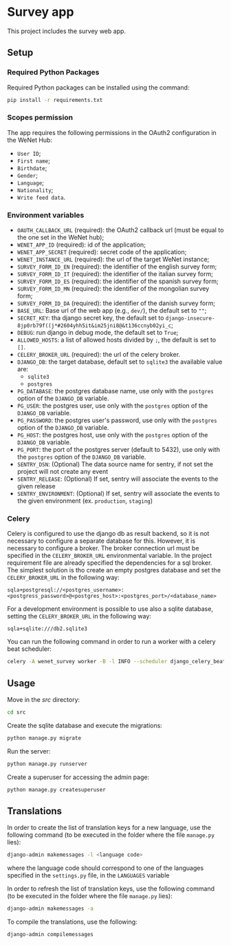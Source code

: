 # Survey app

This project includes the survey web app.


## Setup

### Required Python Packages

Required Python packages can be installed using the command:

```bash
pip install -r requirements.txt
```


### Scopes permission

The app requires the following permissions in the OAuth2 configuration in the WeNet Hub:

* `User ID`;
* `First name`;
* `Birthdate`;
* `Gender`;
* `Language`;
* `Nationality`;
* `Write feed data`.


### Environment variables

* `OAUTH_CALLBACK_URL` (required): the OAuth2 callback url (must be equal to the one set in the WeNet hub);
* `WENET_APP_ID` (required): id of the application;
* `WENET_APP_SECRET` (required): secret code of the application;
* `WENET_INSTANCE_URL` (required): the url of the target WeNet instance;
* `SURVEY_FORM_ID_EN` (required): the identifier of the english survey form;
* `SURVEY_FORM_ID_IT` (required): the identifier of the italian survey form;
* `SURVEY_FORM_ID_ES` (required): the identifier of the spanish survey form;
* `SURVEY_FORM_ID_MN` (required): the identifier of the mongolian survey form;
* `SURVEY_FORM_ID_DA` (required): the identifier of the danish survey form;
* `BASE_URL`: Base url of the web app (e.g., `dev/`), the default set to `""`;
* `SECRET_KEY`: tha django secret key, the default set to `django-insecure-8jp0rb79f((j*#2604yhh5it&im25jni8@&t136ccnyb02yi_c`;
* `DEBUG`: run django in debug mode, the default set to `True`;
* `ALLOWED_HOSTS`: a list of allowed hosts divided by `;`, the default is set to `[]`.
* `CELERY_BROKER_URL` (required): the url of the celery broker.
* `DJANGO_DB`: the target database, default set to `sqlite3` the available value are:
  * `sqlite3`
  * `postgres`
* `PG_DATABASE`: the postgres database name, use only with the `postgres` option of the `DJANGO_DB` variable.
* `PG_USER`: the postgres user, use only with the `postgres` option of the `DJANGO_DB` variable.
* `PG_PASSWORD`: the postgres user's password, use only with the `postgres` option of the `DJANGO_DB` variable.
* `PG_HOST`: the postgres host, use only with the `postgres` option of the `DJANGO_DB` variable.
* `PG_PORT`: the port of the postgres server (default to 5432), use only with the `postgres` option of the `DJANGO_DB` variable.
* `SENTRY_DSN`: (Optional) The data source name for sentry, if not set the project will not create any event 
* `SENTRY_RELEASE`: (Optional) If set, sentry will associate the events to the given release
* `SENTRY_ENVIRONMENT`: (Optional) If set, sentry will associate the events to the given environment (ex. `production`, `staging`)


### Celery

Celery is configured to use the django db as result backend, so it is not necessary to configure a separate database for this.
However, it is necessary to configure a broker. The broker connection url must be specified in the `CELERY_BROKER_URL` environmental variable. 
In the project requirement file are already specified the dependencies for a sql broker. The simplest solution is tho create an empty
postgres database and set the `CELERY_BROKER_URL` in the following way:

```
sqla+postgresql://<postgres_username>:<postgress_password>@<postgres_host>:<postgres_port>/<database_name>
```

For a development environment is possible to use also a sqlite database, setting the `CELERY_BROKER_URL` in the following way:
```
sqla+sqlite:///db2.sqlite3
```


You can run the following command in order to run a worker with a celery beat scheduler:

```bash
celery -A wenet_survey worker -B -l INFO --scheduler django_celery_beat.schedulers:DatabaseScheduler
```

[comment]: <> (You can run the following command as many times you want in order to run several workers:)

[comment]: <> (```bash)

[comment]: <> (celery -A wenet_survey worker -l INFO)

[comment]: <> (```)

[comment]: <> (You can run the following command in order to run a celery beat scheduler:)

[comment]: <> (```bash)

[comment]: <> (celery -A proj beat -l INFO --scheduler django_celery_beat.schedulers:DatabaseScheduler)

[comment]: <> (```)


## Usage

Move in the _src_ directory:

```bash
cd src
```

Create the sqlite database and execute the migrations:

```bash
python manage.py migrate
```

Run the server:

```bash
python manage.py runserver
```

Create a superuser for accessing the admin page:

```bash
python manage.py createsuperuser
```

## Translations
In order to create the list of translation keys for a new language, use the following command (to be executed in the folder where the file `manage.py` lies):
```bash
django-admin makemessages -l <language code>
```
where the language code should correspond to one of the languages specified in the `settings.py` file, in the `LANGUAGES` variable

In order to refresh the list of translation keys, use the following command (to be executed in the folder where the file `manage.py` lies):
```bash
django-admin makemessages -a
```

To compile the translations, use the following:
```bash
django-admin compilemessages
```